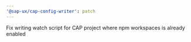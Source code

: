 ```yaml
---
'@sap-ux/cap-config-writer': patch
---
```


Fix writing watch script for CAP project where npm workspaces is already enabled
